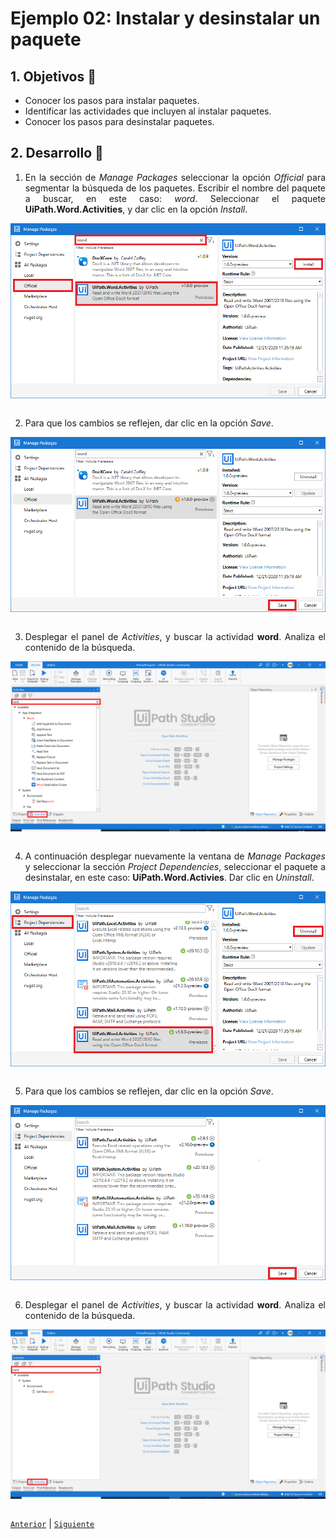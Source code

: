 # Ejemplo 02: Instalar y desinstalar un paquete

<div style="text-align: justify;">

## 1. Objetivos :dart:

- Conocer los pasos para instalar paquetes.
- Identificar las actividades que incluyen al instalar paquetes.
- Conocer los pasos para desinstalar paquetes.

## 2. Desarrollo :hammer:

1. En la sección de *Manage Packages* seleccionar la opción *Official* para segmentar la búsqueda de los paquetes. Escribir el nombre del paquete a buscar, en este caso: *word*. Seleccionar el paquete **UiPath.Word.Activities**, y dar clic en la opción *Install*.

<div align="center">

<img src="../assets/image07.png" align="center">

</div>

<br>

2. Para que los cambios se reflejen, dar clic en la opción *Save*.

<div align="center">

<img src="../assets/image08.png" align="center">

</div>

<br>

3. Desplegar el panel de *Activities*, y buscar la actividad **word**. Analiza el contenido de la búsqueda.

<div align="center">

<img src="../assets/image09.png" align="center">

</div>

<br>

4. A continuación desplegar nuevamente la ventana de *Manage Packages* y seleccionar la sección *Project Dependencies*, seleccionar el paquete a desinstalar, en este caso: **UiPath.Word.Activies**. Dar clic en *Uninstall*.

<div align="center">

<img src="../assets/image10.png" align="center">

</div>

<br>

5. Para que los cambios se reflejen, dar clic en la opción *Save*.

<div align="center">

<img src="../assets/image11.png" align="center">

</div>

<br>

6. Desplegar el panel de *Activities*, y buscar la actividad **word**. Analiza el contenido de la búsqueda.

<div align="center">

<img src="../assets/image12.png" align="center">

</div>

<br>

[`Anterior`](../Example-01/README.md) | [`Siguiente`](../Postwork/README.md)

</div>